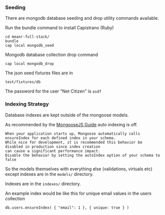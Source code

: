 ### Seeding

There are mongodb database seeding and drop utility commands available.

Run the bundle command to install Capistrano (Ruby)

    cd meanr-full-stack/
    bundle
    cap local mongodb_seed

Mongodb database collection drop command

    cap local mongodb_drop

The json seed fixtures files are in

    test/fixtures/db

The password for the user "Net Citizen" is `asdf`

### Indexing Strategy

Database indexes are kept outside of the mongoose models.

As recommended by the [MongooseJS Guide](http://mongoosejs.com/docs/guide.html) auto indexing is off.

    When your application starts up, Mongoose automatically calls ensureIndex for each defined index in your schema.
    While nice for development, it is recommended this behavior be disabled in production since index creation
    can cause a significant performance impact.
    Disable the behavior by setting the autoIndex option of your schema to false

So the models themselves with everything else (validations, virtuals etc) except indexes are in the `models/` directory.

Indexes are in the `indexes/` directory.

An example index would be like this for unique email values in the users collection

    db.users.ensureIndex( { "email": 1 }, { unique: true } )